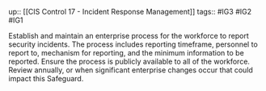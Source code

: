 up:: [[CIS Control 17 - Incident Response Management]]
tags:: #IG3 #IG2 #IG1

Establish and maintain an enterprise process for the workforce to report security incidents. The process includes reporting timeframe, personnel to report to, mechanism for reporting, and the minimum information to be reported. Ensure the process is publicly available to all of the workforce. Review annually, or when significant enterprise changes occur that could impact this Safeguard.